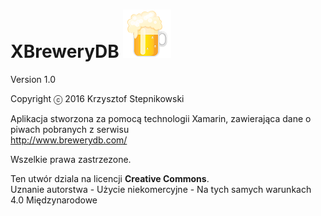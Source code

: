 # XBreweryDB ![alt tag](https://github.com/krzysztofstepnikowski/BreweryDB/blob/master/app/src/main/res/drawable-hdpi/icon_beer.png)
Version 1.0

Copyright ⓒ 2016
Krzysztof Stepnikowski

Aplikacja stworzona za pomocą technologii Xamarin, zawierająca dane o piwach pobranych z serwisu <br />
http://www.brewerydb.com/

Wszelkie prawa zastrzezone.

Ten utwór dziala na licencji <b>Creative Commons</b>. <br />
Uznanie autorstwa - Użycie niekomercyjne - Na tych samych warunkach 4.0 Międzynarodowe
